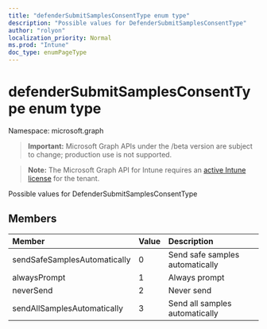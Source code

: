 ```yaml
---
title: "defenderSubmitSamplesConsentType enum type"
description: "Possible values for DefenderSubmitSamplesConsentType"
author: "rolyon"
localization_priority: Normal
ms.prod: "Intune"
doc_type: enumPageType
---
```


# defenderSubmitSamplesConsentType enum type

Namespace: microsoft.graph

> **Important:** Microsoft Graph APIs under the /beta version are subject to change; production use is not supported.

> **Note:** The Microsoft Graph API for Intune requires an [active Intune license](https://go.microsoft.com/fwlink/?linkid=839381) for the tenant.

Possible values for DefenderSubmitSamplesConsentType

## Members
|Member|Value|Description|
|:---|:---|:---|
|sendSafeSamplesAutomatically|0|Send safe samples automatically|
|alwaysPrompt|1|Always prompt|
|neverSend|2|Never send|
|sendAllSamplesAutomatically|3|Send all samples automatically|



